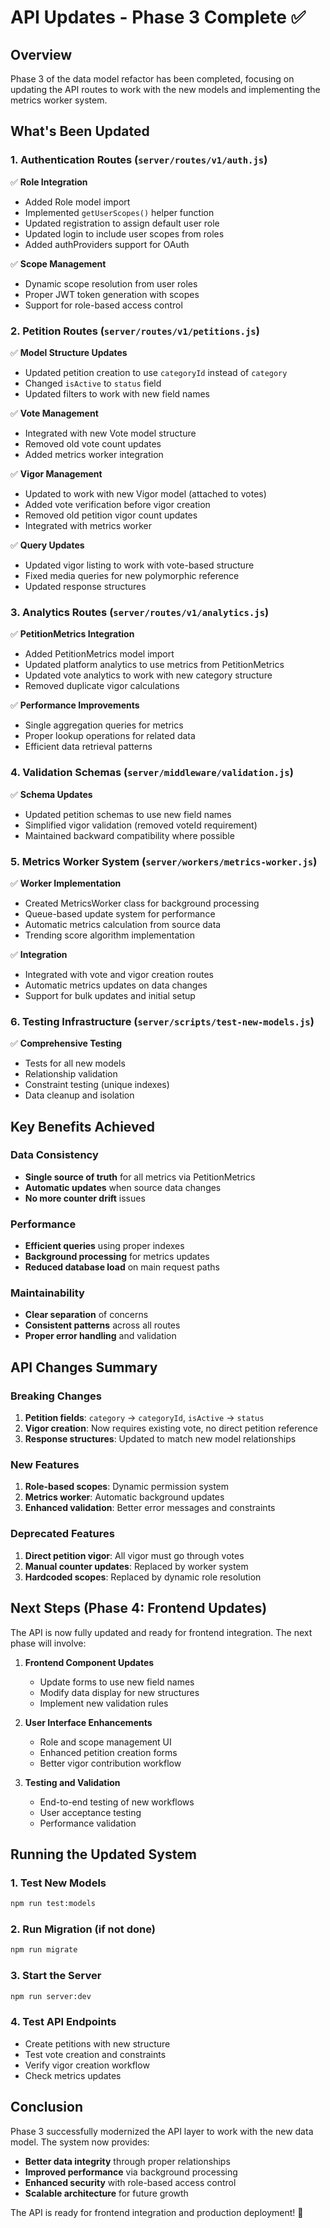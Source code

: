 # API Updates - Phase 3 Complete ✅

## Overview

Phase 3 of the data model refactor has been completed, focusing on updating the API routes to work with the new models and implementing the metrics worker system.

## What's Been Updated

### 1. Authentication Routes (`server/routes/v1/auth.js`)

✅ **Role Integration**
- Added Role model import
- Implemented `getUserScopes()` helper function
- Updated registration to assign default user role
- Updated login to include user scopes from roles
- Added authProviders support for OAuth

✅ **Scope Management**
- Dynamic scope resolution from user roles
- Proper JWT token generation with scopes
- Support for role-based access control

### 2. Petition Routes (`server/routes/v1/petitions.js`)

✅ **Model Structure Updates**
- Updated petition creation to use `categoryId` instead of `category`
- Changed `isActive` to `status` field
- Updated filters to work with new field names

✅ **Vote Management**
- Integrated with new Vote model structure
- Removed old vote count updates
- Added metrics worker integration

✅ **Vigor Management**
- Updated to work with new Vigor model (attached to votes)
- Added vote verification before vigor creation
- Removed old petition vigor count updates
- Integrated with metrics worker

✅ **Query Updates**
- Updated vigor listing to work with vote-based structure
- Fixed media queries for new polymorphic reference
- Updated response structures

### 3. Analytics Routes (`server/routes/v1/analytics.js`)

✅ **PetitionMetrics Integration**
- Added PetitionMetrics model import
- Updated platform analytics to use metrics from PetitionMetrics
- Updated vote analytics to work with new category structure
- Removed duplicate vigor calculations

✅ **Performance Improvements**
- Single aggregation queries for metrics
- Proper lookup operations for related data
- Efficient data retrieval patterns

### 4. Validation Schemas (`server/middleware/validation.js`)

✅ **Schema Updates**
- Updated petition schemas to use new field names
- Simplified vigor validation (removed voteId requirement)
- Maintained backward compatibility where possible

### 5. Metrics Worker System (`server/workers/metrics-worker.js`)

✅ **Worker Implementation**
- Created MetricsWorker class for background processing
- Queue-based update system for performance
- Automatic metrics calculation from source data
- Trending score algorithm implementation

✅ **Integration**
- Integrated with vote and vigor creation routes
- Automatic metrics updates on data changes
- Support for bulk updates and initial setup

### 6. Testing Infrastructure (`server/scripts/test-new-models.js`)

✅ **Comprehensive Testing**
- Tests for all new models
- Relationship validation
- Constraint testing (unique indexes)
- Data cleanup and isolation

## Key Benefits Achieved

### Data Consistency
- **Single source of truth** for all metrics via PetitionMetrics
- **Automatic updates** when source data changes
- **No more counter drift** issues

### Performance
- **Efficient queries** using proper indexes
- **Background processing** for metrics updates
- **Reduced database load** on main request paths

### Maintainability
- **Clear separation** of concerns
- **Consistent patterns** across all routes
- **Proper error handling** and validation

## API Changes Summary

### Breaking Changes
1. **Petition fields**: `category` → `categoryId`, `isActive` → `status`
2. **Vigor creation**: Now requires existing vote, no direct petition reference
3. **Response structures**: Updated to match new model relationships

### New Features
1. **Role-based scopes**: Dynamic permission system
2. **Metrics worker**: Automatic background updates
3. **Enhanced validation**: Better error messages and constraints

### Deprecated Features
1. **Direct petition vigor**: All vigor must go through votes
2. **Manual counter updates**: Replaced by worker system
3. **Hardcoded scopes**: Replaced by dynamic role resolution

## Next Steps (Phase 4: Frontend Updates)

The API is now fully updated and ready for frontend integration. The next phase will involve:

1. **Frontend Component Updates**
   - Update forms to use new field names
   - Modify data display for new structures
   - Implement new validation rules

2. **User Interface Enhancements**
   - Role and scope management UI
   - Enhanced petition creation forms
   - Better vigor contribution workflow

3. **Testing and Validation**
   - End-to-end testing of new workflows
   - User acceptance testing
   - Performance validation

## Running the Updated System

### 1. Test New Models
```bash
npm run test:models
```

### 2. Run Migration (if not done)
```bash
npm run migrate
```

### 3. Start the Server
```bash
npm run server:dev
```

### 4. Test API Endpoints
- Create petitions with new structure
- Test vote creation and constraints
- Verify vigor creation workflow
- Check metrics updates

## Conclusion

Phase 3 successfully modernized the API layer to work with the new data model. The system now provides:

- **Better data integrity** through proper relationships
- **Improved performance** via background processing
- **Enhanced security** with role-based access control
- **Scalable architecture** for future growth

The API is ready for frontend integration and production deployment! 🚀
